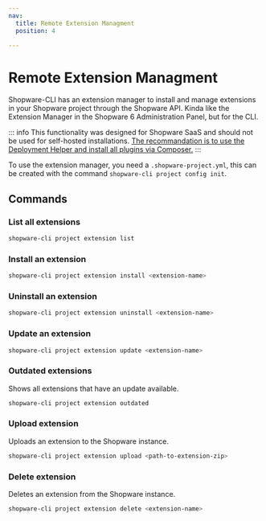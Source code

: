 ```yaml
---
nav:
  title: Remote Extension Managment
  position: 4

---
```


# Remote Extension Managment

Shopware-CLI has an extension manager to install and manage extensions in your Shopware project through the Shopware API. Kinda like the Extension Manager in the Shopware 6 Administration Panel, but for the CLI.

::: info
This functionality was designed for Shopware SaaS and should not be used for self-hosted installations. [The recommandation is to use the Deployment Helper and install all plugins via Composer.](../../../guides/hosting/installation-updates/deployments/deployment-helper.md)
:::

To use the extension manager, you need a `.shopware-project.yml`, this can be created with the command `shopware-cli project config init`.


## Commands

### List all extensions

```bash
shopware-cli project extension list
```

### Install an extension

```bash
shopware-cli project extension install <extension-name>
```

### Uninstall an extension

```bash
shopware-cli project extension uninstall <extension-name>
```

### Update an extension

```bash
shopware-cli project extension update <extension-name>
```

### Outdated extensions

Shows all extensions that have an update available.

```bash
shopware-cli project extension outdated
```

### Upload extension

Uploads an extension to the Shopware instance.

```bash
shopware-cli project extension upload <path-to-extension-zip>
```

### Delete extension

Deletes an extension from the Shopware instance.

```bash
shopware-cli project extension delete <extension-name>
```
